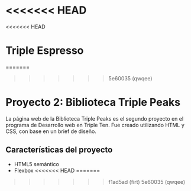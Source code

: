 <<<<<<< HEAD
=======
<<<<<<< HEAD
# Triple Espresso
=======
>>>>>>> 5e60035 (qwqee)
# Proyecto 2: Biblioteca Triple Peaks

La página web de la Biblioteca Triple Peaks es el segundo proyecto en el programa de Desarrollo web en Triple Ten. Fue creado utilizando HTML y CSS, con base en un brief de diseño.

## Características del proyecto

- HTML5 semántico
- Flexbox
<<<<<<< HEAD
=======
>>>>>>> f1ad5ad (firt)
>>>>>>> 5e60035 (qwqee)
